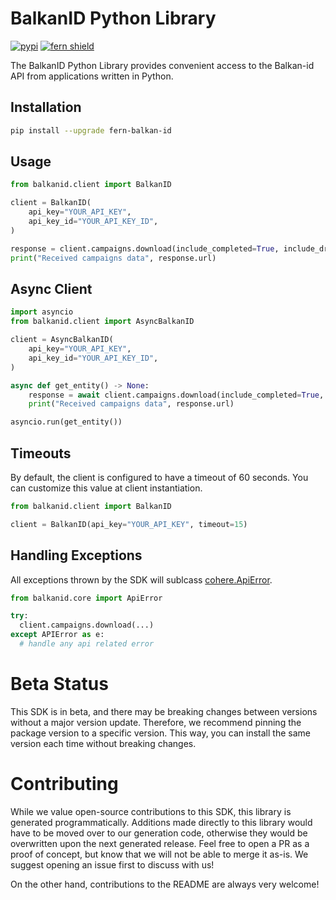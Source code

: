 # BalkanID Python Library

[![pypi](https://img.shields.io/pypi/v/fern-balkan-id.svg)](https://pypi.python.org/pypi/fern-balkan-id)
[![fern shield](https://img.shields.io/badge/%F0%9F%8C%BF-SDK%20generated%20by%20Fern-brightgreen)](https://github.com/fern-api/fern)

The BalkanID Python Library provides convenient access to the Balkan-id API from applications written in Python.

## Installation

```sh
pip install --upgrade fern-balkan-id
```

## Usage

```python
from balkanid.client import BalkanID

client = BalkanID(
    api_key="YOUR_API_KEY",
    api_key_id="YOUR_API_KEY_ID",
)

response = client.campaigns.download(include_completed=True, include_draft=False)
print("Received campaigns data", response.url)
```

## Async Client

```python
import asyncio
from balkanid.client import AsyncBalkanID

client = AsyncBalkanID(
    api_key="YOUR_API_KEY",
    api_key_id="YOUR_API_KEY_ID",
)

async def get_entity() -> None:
    response = await client.campaigns.download(include_completed=True, include_draft=False)
    print("Received campaigns data", response.url)

asyncio.run(get_entity())
```

## Timeouts
By default, the client is configured to have a timeout of 60 seconds. You can customize this value at client instantiation. 

```python
from balkanid.client import BalkanID

client = BalkanID(api_key="YOUR_API_KEY", timeout=15)
```

## Handling Exceptions
All exceptions thrown by the SDK will sublcass [cohere.ApiError](./src/cohere/core/api_error.py). 

```python
from balkanid.core import ApiError

try:
  client.campaigns.download(...)
except APIError as e:  
  # handle any api related error
```

# Beta Status

This SDK is in beta, and there may be breaking changes between versions without a major 
version update. Therefore, we recommend pinning the package version to a specific version. 
This way, you can install the same version each time without breaking changes.

# Contributing

While we value open-source contributions to this SDK, this library is generated programmatically. 
Additions made directly to this library would have to be moved over to our generation code, 
otherwise they would be overwritten upon the next generated release. Feel free to open a PR as
 a proof of concept, but know that we will not be able to merge it as-is. We suggest opening 
an issue first to discuss with us!

On the other hand, contributions to the README are always very welcome!


